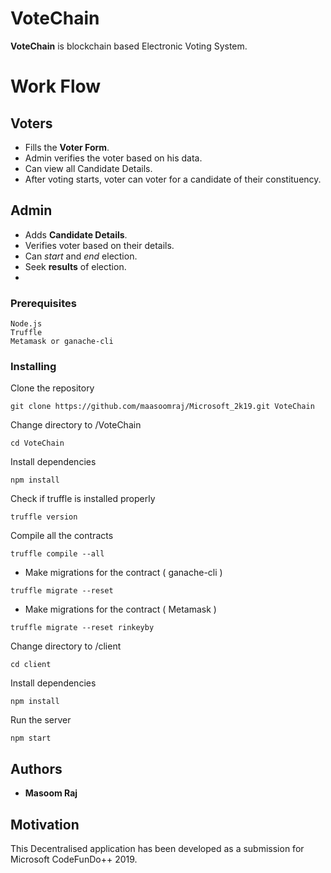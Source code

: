 # VoteChain

**VoteChain** is blockchain based Electronic Voting System.

# Work Flow

## Voters
- Fills the **Voter Form**.
- Admin verifies the voter based on his data.
- Can view all Candidate Details.
- After voting starts, voter can voter for a candidate of their constituency.

## Admin
- Adds **Candidate Details**.
- Verifies voter based on their details.
- Can *start* and *end* election.
- Seek **results** of election.
- 
 ### Prerequisites
```
Node.js 
Truffle
Metamask or ganache-cli
```

### Installing
Clone the repository
```
git clone https://github.com/maasoomraj/Microsoft_2k19.git VoteChain
```
Change directory to /VoteChain
```
cd VoteChain
```
Install dependencies
```
npm install
```
Check if truffle is installed properly
```
truffle version
```
Compile all the contracts
```
truffle compile --all
```
- Make migrations for the contract ( ganache-cli )
```
truffle migrate --reset
```
- Make migrations for the contract ( Metamask )
```
truffle migrate --reset rinkeyby
```
Change directory to /client
```
cd client
```
Install dependencies
```
npm install
```
Run the server
```
npm start
```
## Authors
- **Masoom Raj**

## Motivation
This Decentralised application has been developed as a submission for Microsoft CodeFunDo++ 2019.
